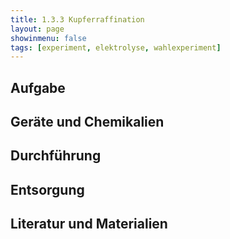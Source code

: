 ```yaml
---
title: 1.3.3 Kupferraffination
layout: page
showinmenu: false
tags: [experiment, elektrolyse, wahlexperiment]
---
```


## Aufgabe

## Geräte und Chemikalien

## Durchführung

## Entsorgung

## Literatur und Materialien
